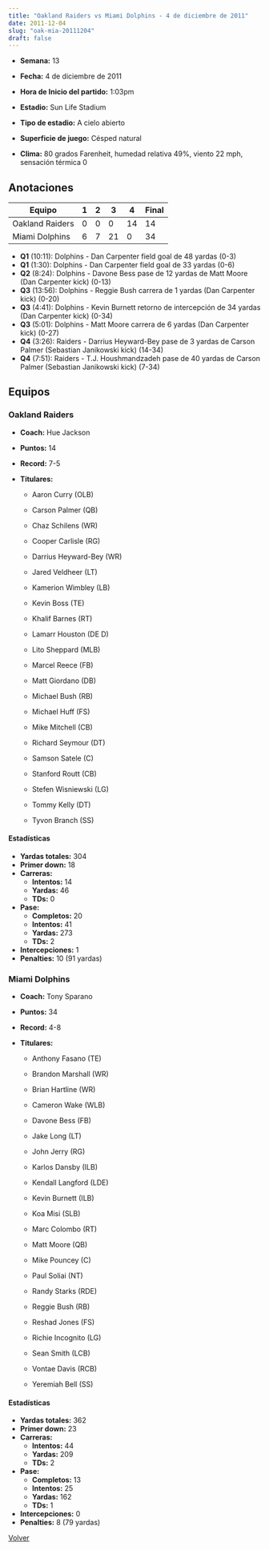 ```yaml
---
title: "Oakland Raiders vs Miami Dolphins - 4 de diciembre de 2011"
date: 2011-12-04
slug: "oak-mia-20111204"
draft: false
---
```


* **Semana:** 13
* **Fecha:** 4 de diciembre de 2011

* **Hora de Inicio del partido:** 1:03pm
* **Estadio:** Sun Life Stadium
* **Tipo de estadio:** A cielo abierto
* **Superficie de juego:** Césped natural
* **Clima:** 80 grados Farenheit, humedad relativa 49%, viento 22 mph, sensación térmica 0





## Anotaciones
| Equipo | 1 | 2 | 3 | 4 | Final |
|--------|---|---|---|---|-------|
| Oakland Raiders  | 0 | 0 | 0 | 14  | 14 |
| Miami Dolphins  | 6 | 7 | 21 | 0  | 34 |
* **Q1** (10:11): Dolphins - Dan Carpenter field goal de 48 yardas (0-3)
* **Q1** (1:30): Dolphins - Dan Carpenter field goal de 33 yardas (0-6)
* **Q2** (8:24): Dolphins - Davone Bess pase de 12 yardas de Matt Moore (Dan Carpenter kick) (0-13)
* **Q3** (13:56): Dolphins - Reggie Bush carrera de 1 yardas (Dan Carpenter kick) (0-20)
* **Q3** (4:41): Dolphins - Kevin Burnett retorno de intercepción de 34 yardas (Dan Carpenter kick) (0-34)
* **Q3** (5:01): Dolphins - Matt Moore carrera de 6 yardas (Dan Carpenter kick) (0-27)
* **Q4** (3:26): Raiders - Darrius Heyward-Bey pase de 3 yardas de Carson Palmer (Sebastian Janikowski kick) (14-34)
* **Q4** (7:51): Raiders - T.J. Houshmandzadeh pase de 40 yardas de Carson Palmer (Sebastian Janikowski kick) (7-34)


## Equipos


### Oakland Raiders
* **Coach:** Hue Jackson
* **Puntos:** 14
* **Record:** 7-5
* **Titulares:** 

  * Aaron Curry (OLB) 

  * Carson Palmer (QB) 

  * Chaz Schilens (WR) 

  * Cooper Carlisle (RG) 

  * Darrius Heyward-Bey (WR) 

  * Jared Veldheer (LT) 

  * Kamerion Wimbley (LB) 

  * Kevin Boss (TE) 

  * Khalif Barnes (RT) 

  * Lamarr Houston (DE D) 

  * Lito Sheppard (MLB) 

  * Marcel Reece (FB) 

  * Matt Giordano (DB) 

  * Michael Bush (RB) 

  * Michael Huff (FS) 

  * Mike Mitchell (CB) 

  * Richard Seymour (DT) 

  * Samson Satele (C) 

  * Stanford Routt (CB) 

  * Stefen Wisniewski (LG) 

  * Tommy Kelly (DT) 

  * Tyvon Branch (SS) 

#### Estadísticas
* **Yardas totales:** 304
* **Primer down:** 18
* **Carreras:**
  * **Intentos:** 14
  * **Yardas:** 46
  * **TDs:** 0
* **Pase:**
  * **Completos:** 20
  * **Intentos:** 41
  * **Yardas:** 273
  * **TDs:** 2
* **Intercepciones:** 1
* **Penalties:** 10 (91 yardas)

### Miami Dolphins
* **Coach:** Tony Sparano
* **Puntos:** 34
* **Record:** 4-8
* **Titulares:** 

  * Anthony Fasano (TE) 

  * Brandon Marshall (WR) 

  * Brian Hartline (WR) 

  * Cameron Wake (WLB) 

  * Davone Bess (FB) 

  * Jake Long (LT) 

  * John Jerry (RG) 

  * Karlos Dansby (ILB) 

  * Kendall Langford (LDE) 

  * Kevin Burnett (ILB) 

  * Koa Misi (SLB) 

  * Marc Colombo (RT) 

  * Matt Moore (QB) 

  * Mike Pouncey (C) 

  * Paul Soliai (NT) 

  * Randy Starks (RDE) 

  * Reggie Bush (RB) 

  * Reshad Jones (FS) 

  * Richie Incognito (LG) 

  * Sean Smith (LCB) 

  * Vontae Davis (RCB) 

  * Yeremiah Bell (SS) 

#### Estadísticas
* **Yardas totales:** 362
* **Primer down:** 23
* **Carreras:**
  * **Intentos:** 44
  * **Yardas:** 209
  * **TDs:** 2
* **Pase:**
  * **Completos:** 13
  * **Intentos:** 25
  * **Yardas:** 162
  * **TDs:** 1
* **Intercepciones:** 0
* **Penalties:** 8 (79 yardas)


[Volver](/historia/2011)

